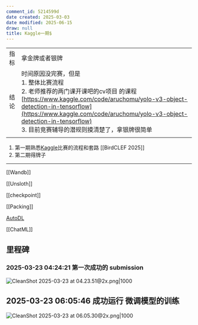 ```yaml
---
comment_id: 5214599d
date created: 2025-03-03
date modified: 2025-06-15
draw: null
title: Kaggle一期$
---
```

|     |                                                                                                                                                                                                                                           |
| --- | ----------------------------------------------------------------------------------------------------------------------------------------------------------------------------------------------------------------------------------------- |
| 指标  | 拿金牌或者银牌                                                                                                                                                                                                                                   |
| 结论  | 时间原因没完赛，但是<br>1.  整体比赛流程<br>2. 老师推荐的两门课开课吧的cv项目 的课程[https://www.kaggle.com/code/aruchomu/yolo-v3-object-detection-in-tensorflow](https://www.kaggle.com/code/aruchomu/yolo-v3-object-detection-in-tensorflow)<br>3. 目前竞赛辅导的潜规则摸清楚了，拿银牌很简单 |
|     |                                                                                                                                                                                                                                           |

1. 第一期熟悉[Kaggle](Kaggle.md)比赛的流程和套路 [[BirdCLEF 2025]]
2. 第二期得牌子

___

[[Wandb]]

[[Unsloth]]

[[checkpoint]]

[[Packing]]

[AutoDL](AutoDL.md)

[[ChatML]]

## 里程碑

### 2025-03-23 04:24:21 第一次成功的 submission

![CleanShot 2025-03-23 at 04.23.51@2x.png|1000](https://imagehosting4picgo.oss-cn-beijing.aliyuncs.com/imagehosting/fix-dir%2Fmedia%2Fmedia_cNRcZQsIic%2F2025%2F03%2F23%2F04-24-08-f3f07516c16d855c5e0762f174a2b58c-CleanShot%202025-03-23%20at%2004.23.51-2x-66850c.png)

## 2025-03-23 06:05:46 成功运行 微调模型的训练

![CleanShot 2025-03-23 at 06.05.30@2x.png|1000](https://imagehosting4picgo.oss-cn-beijing.aliyuncs.com/imagehosting/fix-dir%2Fmedia%2Fmedia_D9UtwUPquI%2F2025%2F03%2F23%2F06-05-48-05c3c33040210c1aefeb38819fbdb4b4-CleanShot%202025-03-23%20at%2006.05.30-2x-50aca8.png)
